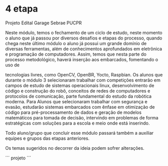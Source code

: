 # 4 etapa

Projeto Edital Garage Sebrae PUCPR

Neste módulo, temos o fechamento de um ciclo de estudo, neste momento o aluno que já passou por diversos desafios e etapas do processo, quando chega neste último módulo o aluno já possui um grande domínio de diversas ferramentas, além de conhecimentos aprofundados em eletrônica e programação de computadores. Assim, temos que nesta parte do processo metodológico, haverá inserção aos embarcados, fomentando o uso de 

tecnologias livres, como OpenCV, OpenBR, Yocto, Raspbian. Os alunos que durante o módulo 3 selecionaram trabalhar com competições entrarão em campos de estudo de sistemas operacionais linux, desenvolvimento de código e construção do robô, conceitos de redes de computadores e protocolos de comunicação, parte fundamental do estudo da robótica moderna. Para Alunos que selecionaram trabalhar com segurança e evasão, estudarão sistemas embarcados com ênfase em otimização de código para pré-processamento de dados e geração de modelos matemáticos para tomada de decisão, intervindo em problemas de forma estratégicas com soluções para a escola e meio onde está inserindo.

Todo aluno/grupo que concluir esse módulo passará também a auxiliar equipes e grupos das etapas anteriores.

Os temas sugeridos no decorrer da ideia podem sofrer alterações.

´´´ projeto ´´´


